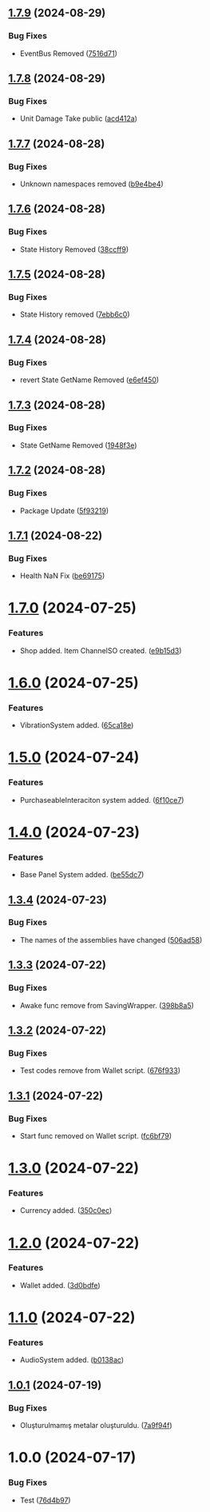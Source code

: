## [1.7.9](https://github.com/boshphelm/com.boshphelm/compare/v1.7.8...v1.7.9) (2024-08-29)


### Bug Fixes

* EventBus Removed ([7516d71](https://github.com/boshphelm/com.boshphelm/commit/7516d7141399cac491a97ae3c08b28552e1c9394))

## [1.7.8](https://github.com/boshphelm/com.boshphelm/compare/v1.7.7...v1.7.8) (2024-08-29)


### Bug Fixes

* Unit Damage Take public ([acd412a](https://github.com/boshphelm/com.boshphelm/commit/acd412a673b1dd50b64f9df4f78556f5b2bff090))

## [1.7.7](https://github.com/boshphelm/com.boshphelm/compare/v1.7.6...v1.7.7) (2024-08-28)


### Bug Fixes

* Unknown namespaces removed ([b9e4be4](https://github.com/boshphelm/com.boshphelm/commit/b9e4be480a96112a22b06e38558c699da3d67c80))

## [1.7.6](https://github.com/boshphelm/com.boshphelm/compare/v1.7.5...v1.7.6) (2024-08-28)


### Bug Fixes

* State History Removed ([38ccff9](https://github.com/boshphelm/com.boshphelm/commit/38ccff9243beee198293404fa25e1708b9cd83f0))

## [1.7.5](https://github.com/boshphelm/com.boshphelm/compare/v1.7.4...v1.7.5) (2024-08-28)


### Bug Fixes

* State History removed ([7ebb6c0](https://github.com/boshphelm/com.boshphelm/commit/7ebb6c0fd19cd2f7d9600de8136fa1a08c71e514))

## [1.7.4](https://github.com/boshphelm/com.boshphelm/compare/v1.7.3...v1.7.4) (2024-08-28)


### Bug Fixes

*  revert State GetName Removed ([e6ef450](https://github.com/boshphelm/com.boshphelm/commit/e6ef450b70f1374da929c03885cc06f0adcb7a3c))

## [1.7.3](https://github.com/boshphelm/com.boshphelm/compare/v1.7.2...v1.7.3) (2024-08-28)


### Bug Fixes

* State GetName Removed ([1948f3e](https://github.com/boshphelm/com.boshphelm/commit/1948f3edbfc862815aad71cd139bebba1ed2ceb9))

## [1.7.2](https://github.com/boshphelm/com.boshphelm/compare/v1.7.1...v1.7.2) (2024-08-28)


### Bug Fixes

* Package Update ([5f93219](https://github.com/boshphelm/com.boshphelm/commit/5f932198eaad70c573b1825a596e355fbc72eedb))

## [1.7.1](https://github.com/boshphelm/com.boshphelm/compare/v1.7.0...v1.7.1) (2024-08-22)


### Bug Fixes

* Health NaN Fix ([be69175](https://github.com/boshphelm/com.boshphelm/commit/be69175a96846438785eec05aeba58cf8f61bc19))

# [1.7.0](https://github.com/boshphelm/com.boshphelm/compare/v1.6.0...v1.7.0) (2024-07-25)


### Features

* Shop added. Item ChannelSO created. ([e9b15d3](https://github.com/boshphelm/com.boshphelm/commit/e9b15d30646ba82499e69226545caf07df66b1f9))

# [1.6.0](https://github.com/boshphelm/com.boshphelm/compare/v1.5.0...v1.6.0) (2024-07-25)


### Features

* VibrationSystem added. ([65ca18e](https://github.com/boshphelm/com.boshphelm/commit/65ca18e0d395037ea7bf3e2f5f412035808721d2))

# [1.5.0](https://github.com/boshphelm/com.boshphelm/compare/v1.4.0...v1.5.0) (2024-07-24)


### Features

* PurchaseableInteraciton system added. ([6f10ce7](https://github.com/boshphelm/com.boshphelm/commit/6f10ce7a70bac8fa2f92f39a11b472b4079e4cac))

# [1.4.0](https://github.com/boshphelm/com.boshphelm/compare/v1.3.4...v1.4.0) (2024-07-23)


### Features

* Base Panel System added. ([be55dc7](https://github.com/boshphelm/com.boshphelm/commit/be55dc727ad0ff8a5f51346152aaa5b24c0ffd42))

## [1.3.4](https://github.com/boshphelm/com.boshphelm/compare/v1.3.3...v1.3.4) (2024-07-23)


### Bug Fixes

* The names of the assemblies have changed ([506ad58](https://github.com/boshphelm/com.boshphelm/commit/506ad5833f12cae176a12dfa7b60c7148a94fd8b))

## [1.3.3](https://github.com/boshphelm/com.boshphelm/compare/v1.3.2...v1.3.3) (2024-07-22)


### Bug Fixes

* Awake func remove from SavingWrapper. ([398b8a5](https://github.com/boshphelm/com.boshphelm/commit/398b8a5dfa4914ace1cd029bc1880362f259fc13))

## [1.3.2](https://github.com/boshphelm/com.boshphelm/compare/v1.3.1...v1.3.2) (2024-07-22)


### Bug Fixes

* Test codes remove from Wallet script. ([676f933](https://github.com/boshphelm/com.boshphelm/commit/676f933a809ec015db5b263c82a6e32b1d456640))

## [1.3.1](https://github.com/boshphelm/com.boshphelm/compare/v1.3.0...v1.3.1) (2024-07-22)


### Bug Fixes

* Start func removed on Wallet script. ([fc6bf79](https://github.com/boshphelm/com.boshphelm/commit/fc6bf7984b8f7337be2f258ad411e737a3c7ee37))

# [1.3.0](https://github.com/boshphelm/com.boshphelm/compare/v1.2.0...v1.3.0) (2024-07-22)


### Features

* Currency added. ([350c0ec](https://github.com/boshphelm/com.boshphelm/commit/350c0ec96ccb39be87ba3646732f0e774516f913))

# [1.2.0](https://github.com/boshphelm/com.boshphelm/compare/v1.1.0...v1.2.0) (2024-07-22)


### Features

* Wallet added. ([3d0bdfe](https://github.com/boshphelm/com.boshphelm/commit/3d0bdfe9c1491059b9e6d93dbc170676b9bca16b))

# [1.1.0](https://github.com/boshphelm/com.boshphelm/compare/v1.0.1...v1.1.0) (2024-07-22)


### Features

* AudioSystem added. ([b0138ac](https://github.com/boshphelm/com.boshphelm/commit/b0138ace1783972a7df05a8893751777ff124f57))

## [1.0.1](https://github.com/boshphelm/com.boshphelm/compare/v1.0.0...v1.0.1) (2024-07-19)


### Bug Fixes

* Oluşturulmamış metalar oluşturuldu. ([7a9f94f](https://github.com/boshphelm/com.boshphelm/commit/7a9f94f0e28a99d5821fcc430b9c403dbbe3e4b1))

# 1.0.0 (2024-07-17)


### Bug Fixes

* Test ([76d4b97](https://github.com/boshphelm/com.boshphelm/commit/76d4b97e3ba875719688d05b3f5955b83c57511c))
